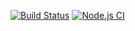 [![Build Status](https://app.travis-ci.com/Matombot/psql-refresher-workshop.svg?branch=main)](https://app.travis-ci.com/Matombot/psql-refresher-workshop)
[![Node.js CI](https://github.com/Matombot/psql-refresher-workshop/actions/workflows/node.js.yml/badge.svg?branch=main)](https://github.com/Matombot/psql-refresher-workshop/actions/workflows/node.js.yml)